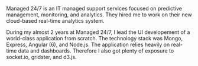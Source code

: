 Managed 24/7 is an IT managed support services focused on predictive management, monitoring, and analytics. They hired me to work on their new cloud-based real-time analytics system.

During my almost 2 years at Managed 24/7, I lead the UI developement of a world-class application from scratch. The technology stack was Mongo, Express, Angular (6), and Node.js. The application relies heavily on real-time data and dashboards. Therefore I also got plenty of exposure to socket.io, gridster, and d3.js.